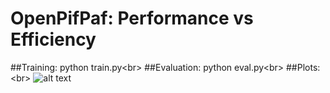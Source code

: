 # OpenPifPaf: Performance vs Efficiency<br />
##Training: python train.py<br\>
##Evaluation: python eval.py<br\>
##Plots:<br\>
![alt text]([http://url/to/img.png](https://github.com/Rexx3/Final_project_openpifpaf/tree/main/all-images/effnet/0008.jpg))

